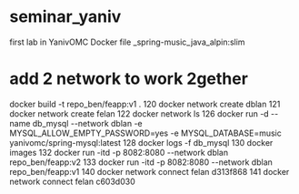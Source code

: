 # seminar_yaniv
first lab in YanivOMC Docker file _spring-music_java_alpin:slim

# add 2 network <felan><belan> to work 2gether
  docker build -t repo_ben/feapp:v1 .
  120  docker network create dblan
  121  docker network create felan
  122  docker network ls
  126  docker run -d --name db_mysql --network dblan -e MYSQL_ALLOW_EMPTY_PASSWORD=yes -e MYSQL_DATABASE=music yanivomc/spring-mysql:latest
  128  docker logs  -f db_mysql
  130  docker images
  132  docker run -itd  -p 8082:8080 --network dblan repo_ben/feapp:v2
  133  docker run -itd  -p 8082:8080 --network dblan repo_ben/feapp:v1
  140  docker network connect felan d313f868
  141  docker network connect felan c603d030

  

